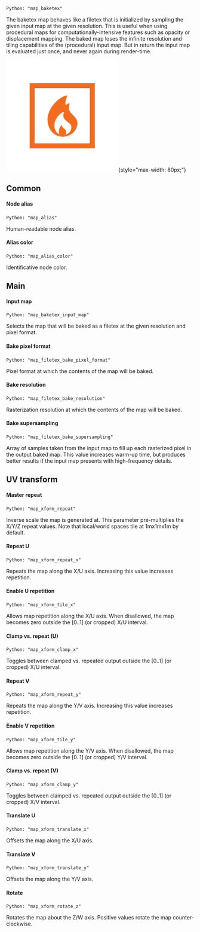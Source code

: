 `Python: "map_baketex"`

The baketex map behaves like a filetex that is initialized by sampling the given input map at the given resolution. This is useful when using procedural maps for computationally-intensive features such as opacity or displacement mapping. The baked map loses the infinite resolution and tiling capabilities of the (procedural) input map. But in return the input map is evaluated just once, and never again during render-time.

![Icon](map_baketex_swatch.png "Icon"){style="max-width: 80px;"}

## Common

#### Node alias
`Python: "map_alias"`

Human-readable node alias.

#### Alias color
`Python: "map_alias_color"`

Identificative node color.

## Main

#### Input map
`Python: "map_baketex_input_map"`

Selects the map that will be baked as a filetex at the given resolution and pixel format.

#### Bake pixel format
`Python: "map_filetex_bake_pixel_format"`

Pixel format at which the contents of the map will be baked.

#### Bake resolution
`Python: "map_filetex_bake_resolution"`

Rasterization resolution at which the contents of the map will be baked.

#### Bake supersampling
`Python: "map_filetex_bake_supersampling"`

Array of samples taken from the input map to fill up each rasterized pixel in the output baked map. This value increases warm-up time, but produces better results if the input map presents with high-frequency details.

## UV transform

#### Master repeat
`Python: "map_xform_repeat"`

Inverse scale the map is generated at. This parameter pre-multiplies the X/Y/Z repeat values. Note that local/world spaces tile at 1mx1mx1m by default.

#### Repeat U
`Python: "map_xform_repeat_x"`

Repeats the map along the X/U axis. Increasing this value increases repetition.

#### Enable U repetition
`Python: "map_xform_tile_x"`

Allows map repetition along the X/U axis. When disallowed, the map becomes zero outside the [0..1] (or cropped) X/U interval.

#### Clamp vs. repeat (U)
`Python: "map_xform_clamp_x"`

Toggles between clamped vs. repeated output outside the [0..1] (or cropped) X/U interval.

#### Repeat V
`Python: "map_xform_repeat_y"`

Repeats the map along the Y/V axis. Increasing this value increases repetition.

#### Enable V repetition
`Python: "map_xform_tile_y"`

Allows map repetition along the Y/V axis. When disallowed, the map becomes zero outside the [0..1] (or cropped) Y/V interval.

#### Clamp vs. repeat (V)
`Python: "map_xform_clamp_y"`

Toggles between clamped vs. repeated output outside the [0..1] (or cropped) X/V interval.

#### Translate U
`Python: "map_xform_translate_x"`

Offsets the map along the X/U axis.

#### Translate V
`Python: "map_xform_translate_y"`

Offsets the map along the Y/V axis.

#### Rotate
`Python: "map_xform_rotate_z"`

Rotates the map about the Z/W axis. Positive values rotate the map counter-clockwise.

